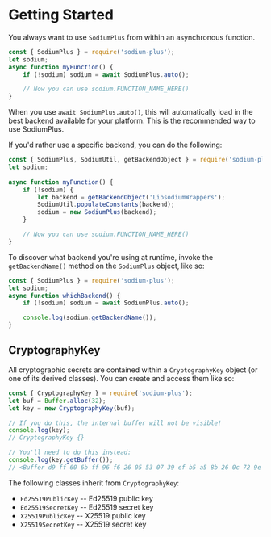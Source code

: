 # Getting Started

You always want to use `SodiumPlus` from within an asynchronous function.

```javascript
const { SodiumPlus } = require('sodium-plus');
let sodium;
async function myFunction() {
    if (!sodium) sodium = await SodiumPlus.auto();

    // Now you can use sodium.FUNCTION_NAME_HERE()
}
```

When you use `await SodiumPlus.auto()`, this will automatically load in the best
backend available for your platform. This is the recommended way to use SodiumPlus.

If you'd rather use a specific backend, you can do the following:

```javascript
const { SodiumPlus, SodiumUtil, getBackendObject } = require('sodium-plus');
let sodium;
 
async function myFunction() {
    if (!sodium) {
        let backend = getBackendObject('LibsodiumWrappers');
        SodiumUtil.populateConstants(backend);
        sodium = new SodiumPlus(backend);
    }

    // Now you can use sodium.FUNCTION_NAME_HERE()
}
```

To discover what backend you're using at runtime, invoke the `getBackendName()`
method on the `SodiumPlus` object, like so:


```javascript
const { SodiumPlus } = require('sodium-plus');
let sodium;
async function whichBackend() {
    if (!sodium) sodium = await SodiumPlus.auto();

    console.log(sodium.getBackendName());
}
```

## CryptographyKey

All cryptographic secrets are contained within a `CryptographyKey` object
(or one of its derived classes). You can create and access them like so:

```javascript
const { CryptographyKey } = require('sodium-plus');
let buf = Buffer.alloc(32);
let key = new CryptographyKey(buf);

// If you do this, the internal buffer will not be visible!
console.log(key);
// CryptographyKey {}

// You'll need to do this instead:
console.log(key.getBuffer());
// <Buffer d9 ff 60 6b ff 96 f6 26 05 53 07 39 ef b5 a5 8b 26 0c 72 9e 1b b7 e4 97 fe 09 de 07 86 8a 0c b6>
```

The following classes inherit from `CryptographyKey`:

* `Ed25519PublicKey` -- Ed25519 public key
* `Ed25519SecretKey` -- Ed25519 secret key
* `X25519PublicKey` -- X25519 public key
* `X25519SecretKey` -- X25519 secret key

